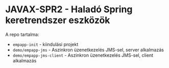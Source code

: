 # JAVAX-SPR2 - Haladó Spring keretrendszer eszközök

A repo tartalma:

* `empapp-init` - kiindulási projekt
* `demo/empapp-jms` - Aszinkron üzenetkezelés JMS-sel, server alkalmazás
* `demo/empapp-jms-client` - Aszinkron üzenetkezelés JMS-sel, client alkalmazás

